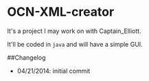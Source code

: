 OCN-XML-creator
===============

It's a project I may work on with Captain_Elliott.

It'll be coded in <code>java</code> and will have a simple GUI.

##Changelog
- 04/21/2014: initial commit
